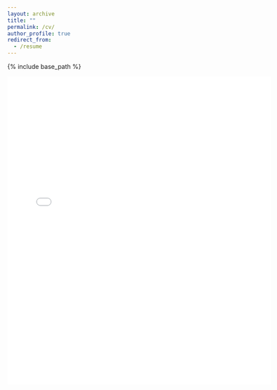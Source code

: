 ```yaml
---
layout: archive
title: ""
permalink: /cv/
author_profile: true
redirect_from:
  - /resume
---
```


{% include base_path %}


<embed src="../files/CV_Ali_Omrani_1.pdf" width="600" height="700" type='application/pdf'> 

